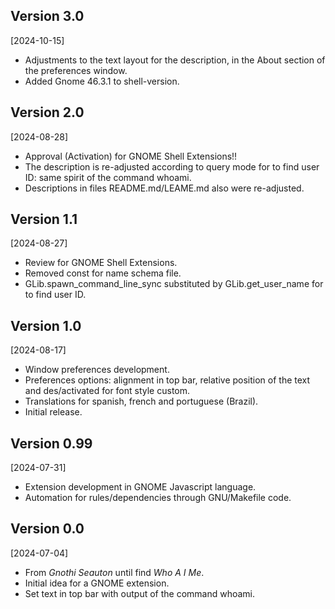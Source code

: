 ## Version 3.0
[2024-10-15]

* Adjustments to the text layout for the description, in the About section of the
  preferences window.
* Added Gnome 46.3.1 to shell-version.

## Version 2.0
[2024-08-28]

* Approval (Activation) for GNOME Shell Extensions!!
* The description is re-adjusted according to query mode for to find user ID: same
  spirit of the command whoami.
* Descriptions in files README.md/LEAME.md also were re-adjusted.

## Version 1.1
[2024-08-27]

* Review for GNOME Shell Extensions.
* Removed const for name schema file.
* GLib.spawn_command_line_sync substituted by GLib.get_user_name for to find user
  ID.

## Version 1.0
[2024-08-17]

* Window preferences development.
* Preferences options: alignment in top bar, relative position of the text and
  des/activated for font style custom.
* Translations for spanish, french and portuguese (Brazil).
* Initial release.

## Version 0.99
[2024-07-31]

* Extension development in GNOME Javascript language.
* Automation for rules/dependencies through GNU/Makefile code.

## Version 0.0
[2024-07-04]

* From _Gnothi Seauton_ until find _Who A I Me_.
* Initial idea for a GNOME extension.
* Set text in top bar with output of the command whoami.
